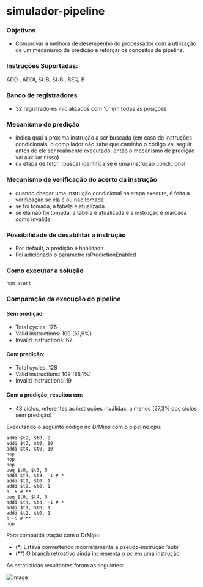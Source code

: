 # simulador-pipeline

### Objetivos  
- Comprovar a melhora de desempenho do processador com a utilização de um mecanismo de predição e reforçar os conceitos de pipeline.

### Instruções Suportadas:

ADD , ADDI, SUB, SUBI, BEQ, B

### Banco de registradores
- 32 registradores inicializados com '0' em todas as posições

### Mecanismo de predição
- indica qual a próxima instrução a ser buscada (em caso de instruções condicionais, o compilador não sabe que caminho o código vai seguir antes de ele ser realmente executado, então o mecanismo de predição vai auxiliar nisso)
- na etapa de fetch (busca) identifica se é uma instrução condicional

### Mecanismo de verificação do acerto da instrução
- quando chegar uma instrução condicional na etapa execute, é feita a verificação se ela é ou não tomada
- se foi tomada, a tabela é atualizada
- se ela não foi tomada, a tabela é atualizada e a instrução é marcada como inválida

### Possibilidade de desabilitar a instrução
- Por default, a predição é habilitada
- Foi adicionado o parâmetro isPredictionEnabled

### Como executar a solução

```sh
npm start
```

### Comparação da execução do pipeline

#### Sem predição:
- Total cycles: 176
- Valid instructions: 109 (61,9%)
- Invalid instructions: 67

#### Com predição:
- Total cycles: 128
- Valid instructions: 109 (85,1%)
- Invalid instructions: 19

#### Com a predição, resultou em:
- 48 ciclos, referentes às instruções inválidas, a menos (27,3% dos ciclos sem predição)

Executando o seguinte código no DrMips com o pipeline.cpu:

```addi $t1, $t0, 1
addi $t2, $t0, 2
addi $t3, $t0, 10
addi $t4, $t0, 10
nop
nop
nop
beq $t0, $t3, 5
addi $t3, $t3, -1 # *
addi $t1, $t0, 1
addi $t2, $t0, 1
b -5 # **
beq $t0, $t4, 5
addi $t4, $t4, -1 # *
addi $t1, $t0, 1
addi $t2, $t0, 1
b -5 # **
nop
```
Para compatibilização com o DrMips:
- (*) Estava convertendo incorretamente a pseudo-instrução 'subi'
- (**) O branch retroativo ainda incrementa o pc em uma instrução

As estatísticas resultantes foram as seguintes:

![image](https://user-images.githubusercontent.com/72985725/137024000-a2cb290e-b253-4502-b28b-0939c2e5e6df.png)

